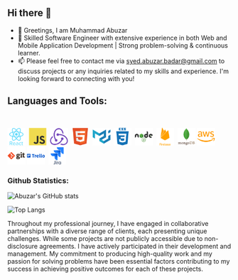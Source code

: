 ## Hi there 👋

<!--
**syedabuzar/syedabuzar** is a ✨ _special_ ✨ repository because its `README.md` (this file) appears on your GitHub profile.

Here are some ideas to get you started:

- 🔭 Skilled Frontend Developer with extensive experience in both Web and Mobile Application Development | Strong problem-solving & continuous learner.
- 🌱 I’m currently learning ...
- 👯 I’m looking to collaborate on ...
- 🤔 I’m looking for help with ...
- 💬 Ask me about ...
- 😄 Pronouns: ...
-->
- 👋 Greetings, I am Muhammad Abuzar
- 🔭 Skilled Software Engineer with extensive experience in both Web and Mobile Application Development | Strong problem-solving & continuous learner.
- 📫 Please feel free to contact me via syed.abuzar.badar@gmail.com to discuss projects or any inquiries related to my skills and experience. I'm looking forward to connecting with you!


## Languages and Tools: 

<div style="padding-top: 30px; padding-bottom: 30px; ">
  <img src="https://github.com/devicons/devicon/blob/master/icons/react/react-original-wordmark.svg" title="React" alt="React" width="40" height="40"/>&nbsp;
  <img src="https://github.com/devicons/devicon/blob/master/icons/javascript/javascript-original.svg" title="JavaScript" alt="JavaScript" width="40" height="40"/>&nbsp;
  <img src="https://github.com/devicons/devicon/blob/master/icons/redux/redux-original.svg" title="Redux" alt="Redux " width="40" height="40"/>&nbsp;
  <img src="https://github.com/devicons/devicon/blob/master/icons/html5/html5-original.svg" title="HTML5" alt="HTML" width="40" height="40"/>&nbsp;
  <img src="https://github.com/devicons/devicon/blob/master/icons/materialui/materialui-original.svg" title="Material UI" alt="Material UI" width="40" height="40"/>&nbsp;
  <img src="https://github.com/devicons/devicon/blob/master/icons/css3/css3-plain-wordmark.svg"  title="CSS3" alt="CSS" width="40" height="40"/>&nbsp;
  <img src="https://github.com/devicons/devicon/blob/master/icons/nodejs/nodejs-original-wordmark.svg" title="NodeJS" alt="NodeJS" width="40" height="40"/>&nbsp;
  <img src="https://github.com/devicons/devicon/blob/master/icons/firebase/firebase-plain-wordmark.svg" title="Firebase" alt="Firebase" width="40" height="40"/>&nbsp;
  <img src="https://github.com/devicons/devicon/blob/master/icons/mongodb/mongodb-original-wordmark.svg" title="MongoDB" alt="MongoDB" width="40" height="40"/>
  <img src="https://github.com/devicons/devicon/blob/master/icons/amazonwebservices/amazonwebservices-plain-wordmark.svg" title="AWS" alt="AWS" width="40" height="40"/>&nbsp;
  <img src="https://github.com/devicons/devicon/blob/master/icons/git/git-original-wordmark.svg" title="Git" **alt="Git" width="40" height="40"/>
  <img src="https://github.com/devicons/devicon/blob/master/icons/trello/trello-plain-wordmark.svg" title="Trello" alt="Trello" width="40" height="40"/>&nbsp;
  <img src="https://github.com/devicons/devicon/blob/master/icons/jira/jira-original-wordmark.svg" title="Jira" alt="Jira" width="40" height="40"/>&nbsp;
  
 
 
### Github Statistics: 
 
![Abuzar's GitHub stats](https://github-readme-stats.vercel.app/api?username=syedabuzar&hide=issues,contribs&count_private=true&show_icons=true&theme=gotham&show_owner=true)

![Top Langs](https://github-readme-stats.vercel.app/api/top-langs/?username=syedabuzar&layout=compact&theme=vision-friendly-dark)


Throughout my professional journey, I have engaged in collaborative partnerships with a diverse range of clients, each presenting unique challenges. While some projects are not publicly accessible due to non-disclosure agreements. I have actively participated in their development and management. My commitment to producing high-quality work and my passion for solving problems have been essential factors contributing to my success in achieving positive outcomes for each of these projects.

<!-- [![GitHub Streak](http://github-readme-streak-stats.herokuapp.com?user=umer4447&theme=dark&background=000000)](https://git.io/streak-stats)
 -->
